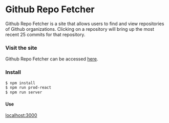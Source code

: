 # Github Repo Fetcher 

Github Repo Fetcher is a site that allows users to find and view repositories of Github organizations. Clicking on a repository will bring up the most recent 25 commits for that repository. 

### Visit the site 

Github Repo Fetcher can be accessed [here](http://13.52.251.209/).
 

### Install

```bash
$ npm install
$ npm run prod-react
$ npm run server
```
#### Use
[localhost:3000](http://localhost:3000)

